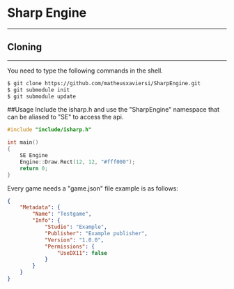 # Sharp Engine

------

## Cloning
------
You need  to type the following commands in the shell.
```BASH
$ git clone https://github.com/matheusxaviersi/SharpEngine.git
$ git submodule init
$ git submodule update
```

##Usage
Include the isharp.h and use the "SharpEngine" namespace that can be aliased to "SE" to access the api.
```CPP
#include "include/isharp.h"

int main()
{
	SE Engine
	Engine::Draw.Rect(12, 12, "#fff000");
	return 0;
}
```

Every game needs a "game.json" file example is as follows:
```JSON
{
    "Metadata": {
        "Name": "Testgame",
        "Info": {
            "Studio": "Example",
            "Publisher": "Example publisher",
            "Version": "1.0.0",
            "Permissions": {
                "UseDX11": false
            }
        }
    }
}
```
